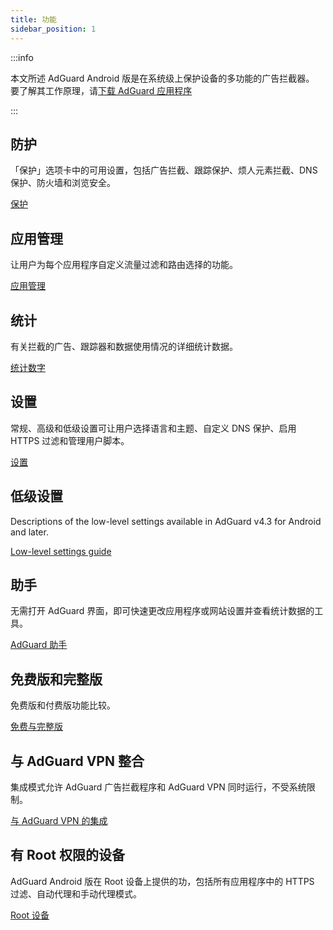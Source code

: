 ```yaml
---
title: 功能
sidebar_position: 1
---
```


:::info

本文所述 AdGuard Android 版是在系统级上保护设备的多功能的广告拦截器。 要了解其工作原理，请[下载 AdGuard 应用程序](https://agrd.io/download-kb-adblock)

:::

## 防护

「保护」选项卡中的可用设置，包括广告拦截、跟踪保护、烦人元素拦截、DNS 保护、防火墙和浏览安全。

[保护](/adguard-for-android/features/protection/protection.md)

## 应用管理

让用户为每个应用程序自定义流量过滤和路由选择的功能。

[应用管理](/adguard-for-android/features/app-management.md)

## 统计

有关拦截的广告、跟踪器和数据使用情况的详细统计数据。

[统计数字](/adguard-for-android/features/statistics.md)

## 设置

常规、高级和低级设置可让用户选择语言和主题、自定义 DNS 保护、启用 HTTPS 过滤和管理用户脚本。

[设置](/adguard-for-android/features/settings.md)

## 低级设置

Descriptions of the low-level settings available in AdGuard v4.3 for Android and later.

[Low-level settings guide](/adguard-for-android/features/low-level-settings.md)

## 助手

无需打开 AdGuard 界面，即可快速更改应用程序或网站设置并查看统计数据的工具。

[AdGuard 助手](/adguard-for-android/features/assistant.md)

## 免费版和完整版

免费版和付费版功能比较。

[免费与完整版](/adguard-for-android/features/free-vs-full.mdx)

## 与 AdGuard VPN 整合

集成模式允许 AdGuard 广告拦截程序和 AdGuard VPN 同时运行，不受系统限制。

[与 AdGuard VPN 的集成](/adguard-for-android/features/integration-with-vpn.md)

## 有 Root 权限的设备

AdGuard Android 版在 Root 设备上提供的功，包括所有应用程序中的 HTTPS 过滤、自动代理和手动代理模式。

[Root 设备](/adguard-for-android/features/rooted.md)
